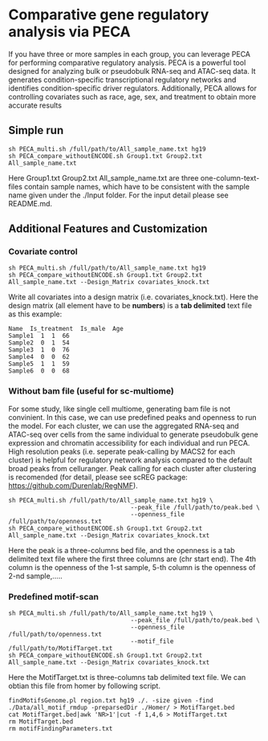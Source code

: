 # Comparative gene regulatory analysis via PECA
If you have three or more samples in each group, you can leverage PECA for performing comparative regulatory analysis. PECA is a powerful tool designed for analyzing bulk or pseudobulk RNA-seq and ATAC-seq data. It generates condition-specific transcriptional regulatory networks and identifies condition-specific driver regulators. Additionally, PECA allows for controlling covariates such as race, age, sex, and treatment to obtain more accurate results
## Simple run
```
sh PECA_multi.sh /full/path/to/All_sample_name.txt hg19 
sh PECA_compare_withoutENCODE.sh Group1.txt Group2.txt All_sample_name.txt
```
Here Group1.txt Group2.txt All_sample_name.txt are three one-column-text-files contain sample names, which have to be consistent with the sample name given under the ./Input folder. For the input detail please see README.md.
## Additional Features and Customization
### Covariate control
```
sh PECA_multi.sh /full/path/to/All_sample_name.txt hg19 
sh PECA_compare_withoutENCODE.sh Group1.txt Group2.txt All_sample_name.txt --Design_Matrix covariates_knock.txt
```
Write all covariates into a design matrix (i.e. covariates_knock.txt). Here the design matrix (all element have to be **numbers**) is a **tab delimited** text file as this example:
```
Name  Is_treatment  Is_male  Age
Sample1  1  1  66
Sample2  0  1  54
Sample3  1  0  76
Sample4  0  0  62
Sample5  1  1  59
Sample6  0  0  68
```
### Without bam file (useful for sc-multiome)
For some study, like single cell multiome, generating bam file is not convinient. In this case, we can use predefined peaks and openness to run the model. For each cluster, we can use the aggregated RNA-seq and ATAC-seq over cells from the same individual to generate pseudobulk gene expression and chromatin accessibility for each individual and run PECA. High resolution peaks (i.e. seperate peak-calling by MACS2 for each cluster) is helpful for regulatory network analysis compared to the default broad peaks from celluranger.  Peak calling for each cluster after clustering is recomended (for detail, please see scREG package: https://github.com/Durenlab/RegNMF).
```
sh PECA_multi.sh /full/path/to/All_sample_name.txt hg19 \
                                  --peak_file /full/path/to/peak.bed \
                                  --openness_file /full/path/to/openness.txt
sh PECA_compare_withoutENCODE.sh Group1.txt Group2.txt All_sample_name.txt --Design_Matrix covariates_knock.txt
```
Here the peak is a three-columns bed file, and the openness is a tab delimited text file where the first three columns are (chr start end). The 4th column is the openness of the 1-st sample, 5-th column is the openness of 2-nd sample,.....
### Predefined motif-scan
```
sh PECA_multi.sh /full/path/to/All_sample_name.txt hg19 \
                                  --peak_file /full/path/to/peak.bed \
                                  --openness_file /full/path/to/openness.txt
                                  --motif_file /full/path/to/MotifTarget.txt
sh PECA_compare_withoutENCODE.sh Group1.txt Group2.txt All_sample_name.txt --Design_Matrix covariates_knock.txt
```
Here the MotifTarget.txt is three-columns tab delimited text file. We can obtian this file from homer by following script.
```
findMotifsGenome.pl region.txt hg19 ./. -size given -find ./Data/all_motif_rmdup -preparsedDir ./Homer/ > MotifTarget.bed
cat MotifTarget.bed|awk 'NR>1'|cut -f 1,4,6 > MotifTarget.txt
rm MotifTarget.bed
rm motifFindingParameters.txt
```
